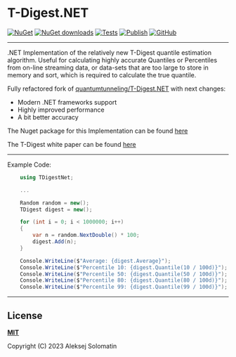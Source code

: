 [test-icon]:            https://github.com/ASolomatin/T-Digest.NET/actions/workflows/tests.yml/badge.svg?branch=main
[test-url]:             https://github.com/ASolomatin/T-Digest.NET/actions/workflows/tests.yml

[packaging-icon]:       https://github.com/ASolomatin/T-Digest.NET/actions/workflows/publish.yml/badge.svg
[packaging-url]:        https://github.com/ASolomatin/T-Digest.NET/actions/workflows/publish.yml

[license-icon]:         https://img.shields.io/github/license/ASolomatin/T-Digest.NET
[license-url]:          https://github.com/ASolomatin/T-Digest.NET/blob/master/LICENSE

[nuget-icon]:           https://img.shields.io/nuget/v/T-Digest.NET.svg
[nuget-url]:            https://www.nuget.org/packages/T-Digest.NET

[nuget-downloads-icon]: https://img.shields.io/nuget/dt/T-Digest.NET.svg
[nuget-downloads-url]:  https://www.nuget.org/stats/packages/T-Digest.NET?groupby=Version

# T-Digest.NET

[![NuGet][nuget-icon]][nuget-url]
[![NuGet downloads][nuget-downloads-icon]][nuget-downloads-url]
[![Tests][test-icon]][test-url]
[![Publish][packaging-icon]][packaging-url]
[![GitHub][license-icon]][license-url]

----------------------------------------

.NET Implementation of the relatively new T-Digest quantile estimation algorithm. Useful for calculating highly accurate Quantiles or Percentiles from on-line streaming data, or data-sets that are too large to store in memory and sort, which is required to calculate the true quantile.

Fully refactored fork of [quantumtunneling/T-Digest.NET](https://github.com/quantumtunneling/T-Digest.NET) with next changes:
 - Modern .NET frameworks support
 - Highly improved performance
 - A bit better accuracy

The Nuget package for this Implementation can be found [here](https://www.nuget.org/packages/T-Digest.NET)

The T-Digest white paper can be found [here](https://github.com/tdunning/t-digest/blob/master/docs/t-digest-paper/histo.pdf)

----------------------------------------

Example Code:
```csharp
    using TDigestNet;

    ...

    Random random = new();
    TDigest digest = new();

    for (int i = 0; i < 1000000; i++)
    {
        var n = random.NextDouble() * 100;
        digest.Add(n);
    }

    Console.WriteLine($"Average: {digest.Average}");
    Console.WriteLine($"Percentile 10: {digest.Quantile(10 / 100d)}");
    Console.WriteLine($"Percentile 50: {digest.Quantile(50 / 100d)}");
    Console.WriteLine($"Percentile 80: {digest.Quantile(80 / 100d)}");
    Console.WriteLine($"Percentile 99: {digest.Quantile(99 / 100d)}");
```

----------------------------------------

## License

**[MIT][license-url]**

Copyright (C) 2023 Aleksej Solomatin

